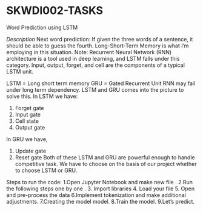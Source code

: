 # SKWDI002-TASKS
Word Prediction using LSTM

*Description*
Next word prediction:
If given the three words of a sentence, it should be able to guess the fourth. Long-Short-Term Memory is what I’m employing in this situation.
Note: Recurrent Neural Network (RNN) architecture is a tool used in deep learning, and LSTM falls under this category. Input, output, forget, and cell are the components of a typical LSTM unit.


LSTM = Long short term memory
GRU = Gated Recurrent Unit
RNN may fail under long term dependency. LSTM and GRU comes into the picture to solve this.
In LSTM we have:
1. Forget gate
2. Input gate
3. Cell state
4. Output gate

In GRU we have,
1. Update gate
2. Reset gate
Both of these LSTM and GRU are powerful enough to handle competitive task.
We have to choose on the basis of our project whether to choose LSTM or GRU.


Steps to run the code:
1.Open Jupyter Notebook and make new file .
2.Run the following steps one by one .
3. Import libraries
4. Load your file
5. Open and pre-process the data
6.Implement tokenization and make additional adjustments.
7.Creating the model
model.
8.Train the model.
9.Let’s predict.

